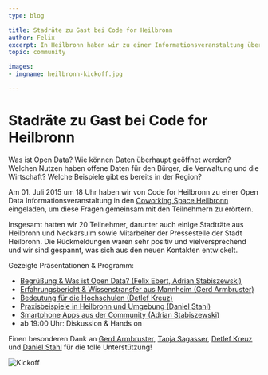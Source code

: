```yaml
---
type: blog

title: Stadräte zu Gast bei Code for Heilbronn
author: Felix
excerpt: In Heilbronn haben wir zu einer Informationsveranstaltung über Open Data eingeladen. Unterstützt wurden wir dabei von Gerd Armbruster, Leiter der IT in der Stadt Mannheim.
topic: community

images:
- imgname: heilbronn-kickoff.jpg

---
```


# Stadräte zu Gast bei Code for Heilbronn

Was ist Open Data? Wie können Daten überhaupt geöffnet werden? Welchen Nutzen haben offene Daten für den Bürger, die Verwaltung und die Wirtschaft? Welche Beispiele gibt es bereits in der Region?

Am 01. Juli 2015 um 18 Uhr haben wir von Code for Heilbronn zu einer Open Data Informationsveranstaltung in den [Coworking Space Heilbronn](http://coworking-heilbronn.org/) eingeladen, um diese Fragen gemeinsam mit den Teilnehmern zu erörtern.

Insgesamt hatten wir 20 Teilnehmer, darunter auch einige Stadträte aus Heilbronn und Neckarsulm sowie Mitarbeiter der Pressestelle der Stadt Heilbronn. Die Rückmeldungen waren sehr positiv und vielversprechend und wir sind gespannt, was sich aus den neuen Kontakten entwickelt.

Gezeigte Präsentationen & Programm:

* <a href="https://docs.google.com/presentation/d/1KhITDeAZTuwybBMhva7zAQ2lxYWdYHsx8s2uK_wwvEc/edit" style="text-decoration:underline;">Begrüßung &amp; Was ist Open Data? (Felix Ebert, Adrian Stabiszewski)</a>
* <a href="http://www.gerd-armbruster.de/vortrag-open-data-projekt-stadt-mannheim/" style="text-decoration:underline;">Erfahrungsbericht &amp; Wissenstransfer aus Mannheim (Gerd Armbruster)</a>
* <a href="http://www.slideshare.net/implizit/20150701-180000-w3nopendatahochschulenpublic" style="text-decoration:underline;">Bedeutung für die Hochschulen (Detlef Kreuz)</a>
* <a href="https://docs.google.com/presentation/d/17wOxJiALGDLl7l3gMRKQbSWisH47H80i5Azrcb2N0DE/edit" style="text-decoration:underline;">Praxisbeispiele in Heilbronn und Umgebung (Daniel Stahl)</a>
* <a href="http://blog.opendatalab.de/opendata/2015/04/29/bad-wimpfen-app/" style="text-decoration:underline;">Smartphone Apps aus der Community (Adrian Stabiszewski)</a>
* ab 19:00 Uhr: Diskussion & Hands on

Einen besonderen Dank an [Gerd Armbruster](https://twitter.com/gerd_armbruster), [Tanja Sagasser](https://twitter.com/tanjasagasser), [Detlef Kreuz](https://twitter.com/dkreuz) und [Daniel Stahl](https://twitter.com/stahlniel) für die tolle Unterstützung!

![Kickoff](/blog/heilbronn-kickoff.jpg "Open Data Kickoff")
